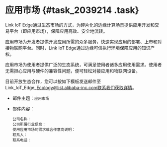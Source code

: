 # 应用市场 {#task_2039214 .task}

Link IoT Edge通过生态市场的方式，为碎片化的边缘计算场景提供应用开发和交易平台（即应用市场），保障应用高效、安全地流转。

应用市场为开发者提供开发应用所需的众多服务，快速实现应用的部署、上市和对接物联网平台。同时，Link IoT Edge通过边缘可信执行环境保障应用的知识产权。

应用市场为使用者提供广泛的生态系统，可满足使用者诸多应用使用需求。使用者无需担心应用与硬件的兼容性问题，便可轻松对接应用和物联网设备。

目前开放生态合作，您可以按如下模板发送邮件至Link\_IoT\_Edge\_Ecology@list.alibaba-inc.com联系我们获取详情。

-   邮件主题：`应用市场`
-   邮件内容：

    ``` {#codeblock_85c_hvi_b4r}
    公司名称：
    公司所属行业信息：
    使用应用市场的需求或合作意向说明：
    联系人：
    联系电话：
    ```


